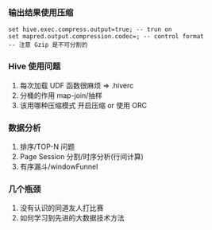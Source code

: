 ### 输出结果使用压缩
```
set hive.exec.compress.output=true; -- trun on
set mapred.output.compression.codec=; -- control format
-- 注意 Gzip 是不可分割的
```

### Hive 使用问题

1. 每次加载 UDF 函数很麻烦 => .hiverc
2. 分桶的作用 map-join/抽样
3. 该用哪种压缩模式 开启压缩 or 使用 ORC

### 数据分析

1. 排序/TOP-N 问题
2. Page Session 分割/时序分析(行间计算)
3. 有序漏斗/windowFunnel

### 几个瓶颈

1. 没有认识的同道友人打比赛
2. 如何学习到先进的大数据技术方法